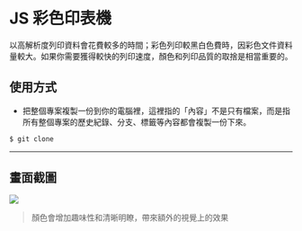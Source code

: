 # JS 彩色印表機

以高解析度列印資料會花費較多的時間；彩色列印較黑白色費時，因彩色文件資料量較大。如果你需要獲得較快的列印速度，顏色和列印品質的取捨是相當重要的。

## 使用方式
- 把整個專案複製一份到你的電腦裡，這裡指的「內容」不是只有檔案，而是指所有整個專案的歷史紀錄、分支、標籤等內容都會複製一份下來。
```sh
$ git clone
```

----

## 畫面截圖
![](https://i.imgur.com/qwRYVbv.gif)
> 顏色會增加趣味性和清晰明瞭，帶來額外的視覺上的效果

